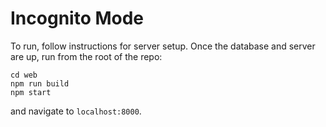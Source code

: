 # Incognito Mode

To run, follow instructions for server setup. Once the database and server are up, run from the root of the repo:

```
cd web
npm run build
npm start
```

and navigate to `localhost:8000`.
